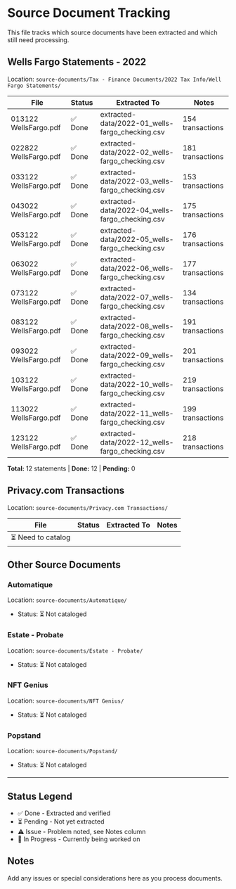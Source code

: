 # Source Document Tracking

This file tracks which source documents have been extracted and which still need processing.

## Wells Fargo Statements - 2022

Location: `source-documents/Tax - Finance Documents/2022 Tax Info/Well Fargo Statements/`

| File | Status | Extracted To | Notes |
|------|--------|--------------|-------|
| 013122 WellsFargo.pdf | ✅ Done | extracted-data/2022-01_wells-fargo_checking.csv | 154 transactions |
| 022822 WellsFargo.pdf | ✅ Done | extracted-data/2022-02_wells-fargo_checking.csv | 181 transactions |
| 033122 WellsFargo.pdf | ✅ Done | extracted-data/2022-03_wells-fargo_checking.csv | 153 transactions |
| 043022 WellsFargo.pdf | ✅ Done | extracted-data/2022-04_wells-fargo_checking.csv | 175 transactions |
| 053122 WellsFargo.pdf | ✅ Done | extracted-data/2022-05_wells-fargo_checking.csv | 176 transactions |
| 063022 WellsFargo.pdf | ✅ Done | extracted-data/2022-06_wells-fargo_checking.csv | 177 transactions |
| 073122 WellsFargo.pdf | ✅ Done | extracted-data/2022-07_wells-fargo_checking.csv | 134 transactions |
| 083122 WellsFargo.pdf | ✅ Done | extracted-data/2022-08_wells-fargo_checking.csv | 191 transactions |
| 093022 WellsFargo.pdf | ✅ Done | extracted-data/2022-09_wells-fargo_checking.csv | 201 transactions |
| 103122 WellsFargo.pdf | ✅ Done | extracted-data/2022-10_wells-fargo_checking.csv | 219 transactions |
| 113022 WellsFargo.pdf | ✅ Done | extracted-data/2022-11_wells-fargo_checking.csv | 199 transactions |
| 123122 WellsFargo.pdf | ✅ Done | extracted-data/2022-12_wells-fargo_checking.csv | 218 transactions |

**Total:** 12 statements | **Done:** 12 | **Pending:** 0

## Privacy.com Transactions

Location: `source-documents/Privacy.com Transactions/`

| File | Status | Extracted To | Notes |
|------|--------|--------------|-------|
| ⏳ Need to catalog | | | |

## Other Source Documents

### Automatique
Location: `source-documents/Automatique/`
- Status: ⏳ Not cataloged

### Estate - Probate
Location: `source-documents/Estate - Probate/`
- Status: ⏳ Not cataloged

### NFT Genius
Location: `source-documents/NFT Genius/`
- Status: ⏳ Not cataloged

### Popstand
Location: `source-documents/Popstand/`
- Status: ⏳ Not cataloged

---

## Status Legend
- ✅ Done - Extracted and verified
- ⏳ Pending - Not yet extracted
- ⚠️ Issue - Problem noted, see Notes column
- 🔄 In Progress - Currently being worked on

## Notes
Add any issues or special considerations here as you process documents.
